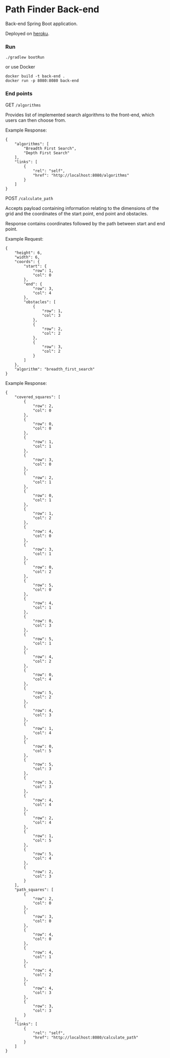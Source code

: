 # Path Finder Back-end

Back-end Spring Boot application.

Deployed on [heroku](http://francislawlor-pathfinder-be.herokuapp.com/).

### Run 

```./gradlew bootRun```

or use Docker

```
docker build -t back-end .
docker run -p 8080:8080 back-end
```

### End points

GET ```/algorithms```

Provides list of implemented search algorithms to the front-end, which users can then choose from.

Example Response:

```
{
    "algorithms": [
        "Breadth First Search",
        "Depth First Search"
    ],
    "links": [
        {
            "rel": "self",
            "href": "http://localhost:8080/algorithms"
        }
    ]
}
```

POST ```/calculate_path```

Accepts payload containing information relating to the dimensions of the grid and the coordinates of the start point, end point and obstacles.

Response contains coordinates followed by the path between start and end point.

Example Request:

```
{
    "height": 6,
    "width": 6,
    "coords": {
        "start": {
            "row": 1,
            "col": 0
        },
        "end": {
            "row": 3,
            "col": 4
        },
        "obstacles": [
            {
                "row": 1,
                "col": 3
            },
            {
                "row": 2,
                "col": 2
            },
            {
                "row": 3,
                "col": 2
            }
        ]
    },
    "algorithm": "breadth_first_search"
}
```

Example Response:

```
{
    "covered_squares": [
        {
            "row": 2,
            "col": 0
        },
        {
            "row": 0,
            "col": 0
        },
        {
            "row": 1,
            "col": 1
        },
        {
            "row": 3,
            "col": 0
        },
        {
            "row": 2,
            "col": 1
        },
        {
            "row": 0,
            "col": 1
        },
        {
            "row": 1,
            "col": 2
        },
        {
            "row": 4,
            "col": 0
        },
        {
            "row": 3,
            "col": 1
        },
        {
            "row": 0,
            "col": 2
        },
        {
            "row": 5,
            "col": 0
        },
        {
            "row": 4,
            "col": 1
        },
        {
            "row": 0,
            "col": 3
        },
        {
            "row": 5,
            "col": 1
        },
        {
            "row": 4,
            "col": 2
        },
        {
            "row": 0,
            "col": 4
        },
        {
            "row": 5,
            "col": 2
        },
        {
            "row": 4,
            "col": 3
        },
        {
            "row": 1,
            "col": 4
        },
        {
            "row": 0,
            "col": 5
        },
        {
            "row": 5,
            "col": 3
        },
        {
            "row": 3,
            "col": 3
        },
        {
            "row": 4,
            "col": 4
        },
        {
            "row": 2,
            "col": 4
        },
        {
            "row": 1,
            "col": 5
        },
        {
            "row": 5,
            "col": 4
        },
        {
            "row": 2,
            "col": 3
        }
    ],
    "path_squares": [
        {
            "row": 2,
            "col": 0
        },
        {
            "row": 3,
            "col": 0
        },
        {
            "row": 4,
            "col": 0
        },
        {
            "row": 4,
            "col": 1
        },
        {
            "row": 4,
            "col": 2
        },
        {
            "row": 4,
            "col": 3
        },
        {
            "row": 3,
            "col": 3
        }
    ],
    "links": [
        {
            "rel": "self",
            "href": "http://localhost:8080/calculate_path"
        }
    ]
}
```
